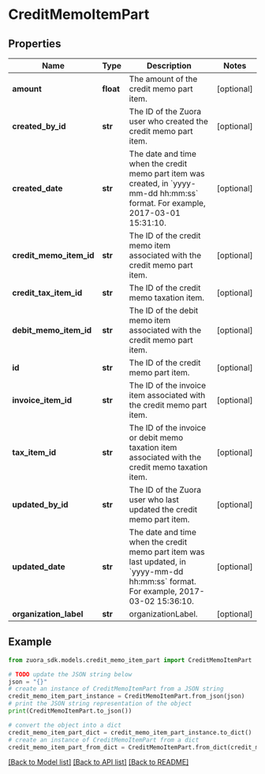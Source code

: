 # CreditMemoItemPart


## Properties

Name | Type | Description | Notes
------------ | ------------- | ------------- | -------------
**amount** | **float** | The amount of the credit memo part item.  | [optional] 
**created_by_id** | **str** | The ID of the Zuora user who created the credit memo part item.  | [optional] 
**created_date** | **str** | The date and time when the credit memo part item was created, in &#x60;yyyy-mm-dd hh:mm:ss&#x60; format. For example, 2017-03-01 15:31:10. | [optional] 
**credit_memo_item_id** | **str** | The ID of the credit memo item associated with the credit memo part item.  | [optional] 
**credit_tax_item_id** | **str** | The ID of the credit memo taxation item.  | [optional] 
**debit_memo_item_id** | **str** | The ID of the debit memo item associated with the credit memo part item.  | [optional] 
**id** | **str** | The ID of the credit memo part item.  | [optional] 
**invoice_item_id** | **str** | The ID of the invoice item associated with the credit memo part item.  | [optional] 
**tax_item_id** | **str** | The ID of the invoice or debit memo taxation item associated with the credit memo taxation item. | [optional] 
**updated_by_id** | **str** | The ID of the Zuora user who last updated the credit memo part item.  | [optional] 
**updated_date** | **str** | The date and time when the credit memo part item was last updated, in &#x60;yyyy-mm-dd hh:mm:ss&#x60; format. For example, 2017-03-02 15:36:10. | [optional] 
**organization_label** | **str** | organizationLabel.  | [optional] 

## Example

```python
from zuora_sdk.models.credit_memo_item_part import CreditMemoItemPart

# TODO update the JSON string below
json = "{}"
# create an instance of CreditMemoItemPart from a JSON string
credit_memo_item_part_instance = CreditMemoItemPart.from_json(json)
# print the JSON string representation of the object
print(CreditMemoItemPart.to_json())

# convert the object into a dict
credit_memo_item_part_dict = credit_memo_item_part_instance.to_dict()
# create an instance of CreditMemoItemPart from a dict
credit_memo_item_part_from_dict = CreditMemoItemPart.from_dict(credit_memo_item_part_dict)
```
[[Back to Model list]](../README.md#documentation-for-models) [[Back to API list]](../README.md#documentation-for-api-endpoints) [[Back to README]](../README.md)


